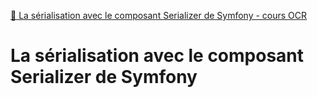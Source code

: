 [:link: La sérialisation avec le composant Serializer de Symfony - cours OCR](https://openclassrooms.com/fr/courses/4087036-construisez-une-api-rest-avec-symfony/4302521-la-serialisation-avec-le-composant-serializer-de-symfony)

# La sérialisation avec le composant Serializer de Symfony

